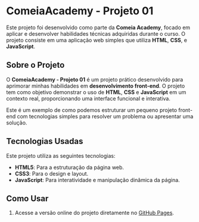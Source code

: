 # ComeiaAcademy - Projeto 01

Este projeto foi desenvolvido como parte da **Comeia Academy**, focado em aplicar e desenvolver habilidades técnicas adquiridas durante o curso. O projeto consiste em uma aplicação web simples que utiliza **HTML**, **CSS**, e **JavaScript**.

## Sobre o Projeto

O **ComeiaAcademy - Projeto 01** é um projeto prático desenvolvido para aprimorar minhas habilidades em **desenvolvimento front-end**. O projeto tem como objetivo demonstrar o uso de **HTML**, **CSS** e **JavaScript** em um contexto real, proporcionando uma interface funcional e interativa.

Este é um exemplo de como podemos estruturar um pequeno projeto front-end com tecnologias simples para resolver um problema ou apresentar uma solução.

## Tecnologias Usadas

Este projeto utiliza as seguintes tecnologias:

- **HTML5**: Para a estruturação da página web.
- **CSS3**: Para o design e layout.
- **JavaScript**: Para interatividade e manipulação dinâmica da página.
  
## Como Usar

1. Acesse a versão online do projeto diretamente no [GitHub Pages](https://matheusmirandalacerda.github.io/ComeiaAcademy-Projeto01/).

